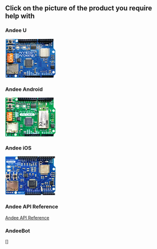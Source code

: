 ## Click on the picture of the product you require help with

### Andee U
![Go to Andee U Support Page](assets/gb-andee-u.png)

### Andee Android
![Go to Andee Android Support Page](assets/gb-andee-android.png)

### Andee iOS
![Go to Andee iOS Support Page](assets/gb-andee-ios.png)

### Andee API Reference
[Andee API Reference](annikken.github.io/api)

### AndeeBot
[]